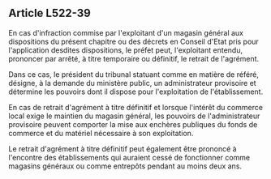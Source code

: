 Article L522-39
----
En cas d'infraction commise par l'exploitant d'un magasin général aux
dispositions du présent chapitre ou des décrets en Conseil d'Etat pris pour
l'application desdites dispositions, le préfet peut, l'exploitant entendu,
prononcer par arrêté, à titre temporaire ou définitif, le retrait de l'agrément.

Dans ce cas, le président du tribunal statuant comme en matière de référé,
désigne, à la demande du ministère public, un administrateur provisoire et
détermine les pouvoirs dont il dispose pour l'exploitation de l'établissement.

En cas de retrait d'agrément à titre définitif et lorsque l'intérêt du commerce
local exige le maintien du magasin général, les pouvoirs de l'administrateur
provisoire peuvent comporter la mise aux enchères publiques du fonds de commerce
et du matériel nécessaire à son exploitation.

Le retrait d'agrément à titre définitif peut également être prononcé à
l'encontre des établissements qui auraient cessé de fonctionner comme magasins
généraux ou comme entrepôts pendant au moins deux ans.
